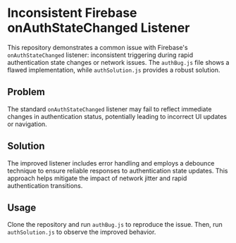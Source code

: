 # Inconsistent Firebase onAuthStateChanged Listener

This repository demonstrates a common issue with Firebase's `onAuthStateChanged` listener: inconsistent triggering during rapid authentication state changes or network issues.  The `authBug.js` file shows a flawed implementation, while `authSolution.js` provides a robust solution.

## Problem
The standard `onAuthStateChanged` listener may fail to reflect immediate changes in authentication status, potentially leading to incorrect UI updates or navigation.

## Solution
The improved listener includes error handling and employs a debounce technique to ensure reliable responses to authentication state updates. This approach helps mitigate the impact of network jitter and rapid authentication transitions.

## Usage
Clone the repository and run `authBug.js` to reproduce the issue. Then, run `authSolution.js` to observe the improved behavior.
